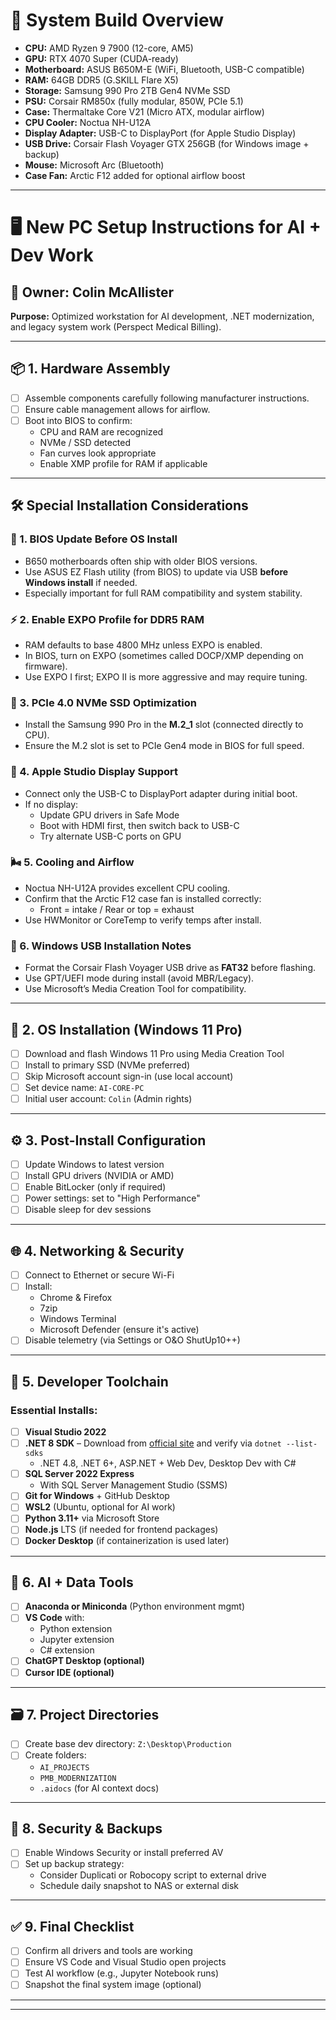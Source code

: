 # 🧰 System Build Overview

- **CPU:** AMD Ryzen 9 7900 (12-core, AM5)
- **GPU:** RTX 4070 Super (CUDA-ready)
- **Motherboard:** ASUS B650M-E (WiFi, Bluetooth, USB-C compatible)
- **RAM:** 64GB DDR5 (G.SKILL Flare X5)
- **Storage:** Samsung 990 Pro 2TB Gen4 NVMe SSD
- **PSU:** Corsair RM850x (fully modular, 850W, PCIe 5.1)
- **Case:** Thermaltake Core V21 (Micro ATX, modular airflow)
- **CPU Cooler:** Noctua NH-U12A
- **Display Adapter:** USB-C to DisplayPort (for Apple Studio Display)
- **USB Drive:** Corsair Flash Voyager GTX 256GB (for Windows image + backup)
- **Mouse:** Microsoft Arc (Bluetooth)
- **Case Fan:** Arctic F12 added for optional airflow boost

---


# 🖥️ New PC Setup Instructions for AI + Dev Work

## 👤 Owner: Colin McAllister  
**Purpose:** Optimized workstation for AI development, .NET modernization, and legacy system work (Perspect Medical Billing).

---

## 📦 1. Hardware Assembly
- [ ] Assemble components carefully following manufacturer instructions.
- [ ] Ensure cable management allows for airflow.
- [ ] Boot into BIOS to confirm:
  - CPU and RAM are recognized
  - NVMe / SSD detected
  - Fan curves look appropriate
  - Enable XMP profile for RAM if applicable

---

## 🛠️ Special Installation Considerations

### 🧠 1. BIOS Update Before OS Install
- B650 motherboards often ship with older BIOS versions.
- Use ASUS EZ Flash utility (from BIOS) to update via USB **before Windows install** if needed.
- Especially important for full RAM compatibility and system stability.

### ⚡ 2. Enable EXPO Profile for DDR5 RAM
- RAM defaults to base 4800 MHz unless EXPO is enabled.
- In BIOS, turn on EXPO (sometimes called DOCP/XMP depending on firmware).
- Use EXPO I first; EXPO II is more aggressive and may require tuning.

### 🚀 3. PCIe 4.0 NVMe SSD Optimization
- Install the Samsung 990 Pro in the **M.2_1** slot (connected directly to CPU).
- Ensure the M.2 slot is set to PCIe Gen4 mode in BIOS for full speed.

### 🔌 4. Apple Studio Display Support
- Connect only the USB-C to DisplayPort adapter during initial boot.
- If no display:
  - Update GPU drivers in Safe Mode
  - Boot with HDMI first, then switch back to USB-C
  - Try alternate USB-C ports on GPU

### 🌬️ 5. Cooling and Airflow
- Noctua NH-U12A provides excellent CPU cooling.
- Confirm that the Arctic F12 case fan is installed correctly:
  - Front = intake / Rear or top = exhaust
- Use HWMonitor or CoreTemp to verify temps after install.

### 💽 6. Windows USB Installation Notes
- Format the Corsair Flash Voyager USB drive as **FAT32** before flashing.
- Use GPT/UEFI mode during install (avoid MBR/Legacy).
- Use Microsoft’s Media Creation Tool for compatibility.

---

## 💾 2. OS Installation (Windows 11 Pro)
- [ ] Download and flash Windows 11 Pro using Media Creation Tool
- [ ] Install to primary SSD (NVMe preferred)
- [ ] Skip Microsoft account sign-in (use local account)
- [ ] Set device name: `AI-CORE-PC`
- [ ] Initial user account: `Colin` (Admin rights)

---

## ⚙️ 3. Post-Install Configuration
- [ ] Update Windows to latest version
- [ ] Install GPU drivers (NVIDIA or AMD)
- [ ] Enable BitLocker (only if required)
- [ ] Power settings: set to "High Performance"
- [ ] Disable sleep for dev sessions

---

## 🌐 4. Networking & Security
- [ ] Connect to Ethernet or secure Wi-Fi
- [ ] Install:
  - Chrome & Firefox
  - 7zip
  - Windows Terminal
  - Microsoft Defender (ensure it's active)
- [ ] Disable telemetry (via Settings or O&O ShutUp10++)

---

## 🧰 5. Developer Toolchain
### Essential Installs:
- [ ] **Visual Studio 2022**
- [ ] **.NET 8 SDK** – Download from [official site](https://dotnet.microsoft.com/en-us/download/dotnet/8.0) and verify via `dotnet --list-sdks`
  - .NET 4.8, .NET 6+, ASP.NET + Web Dev, Desktop Dev with C#
- [ ] **SQL Server 2022 Express**
  - With SQL Server Management Studio (SSMS)
- [ ] **Git for Windows** + GitHub Desktop
- [ ] **WSL2** (Ubuntu, optional for AI work)
- [ ] **Python 3.11+** via Microsoft Store
- [ ] **Node.js** LTS (if needed for frontend packages)
- [ ] **Docker Desktop** (if containerization is used later)

---

## 🧠 6. AI + Data Tools
- [ ] **Anaconda or Miniconda** (Python environment mgmt)
- [ ] **VS Code** with:
  - Python extension
  - Jupyter extension
  - C# extension
- [ ] **ChatGPT Desktop (optional)**
- [ ] **Cursor IDE (optional)**

---

## 🗃️ 7. Project Directories
- [ ] Create base dev directory: `Z:\Desktop\Production`
- [ ] Create folders:
  - `AI_PROJECTS`
  - `PMB_MODERNIZATION`
  - `.aidocs` (for AI context docs)

---

## 🔐 8. Security & Backups
- [ ] Enable Windows Security or install preferred AV
- [ ] Set up backup strategy:
  - Consider Duplicati or Robocopy script to external drive
  - Schedule daily snapshot to NAS or external disk

---

## ✅ 9. Final Checklist
- [ ] Confirm all drivers and tools are working
- [ ] Ensure VS Code and Visual Studio open projects
- [ ] Test AI workflow (e.g., Jupyter Notebook runs)
- [ ] Snapshot the final system image (optional)

---


---